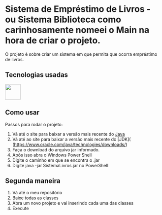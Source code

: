 # Sistema de Empréstimo de Livros - ou Sistema Biblioteca como carinhosamente nomeei o Main na hora de criar o projeto.

O projeto é sobre criar um sistema em que permita que ocorra empréstimo de livros.
## Tecnologias usadas

<img src="https://user-images.githubusercontent.com/25181517/192108890-200809d1-439c-4e23-90d3-b090cf9a4eea.png" width="50" height="50" />


## Como usar

Passos para rodar o projeto:
1. Vá até o site para baixar a versão mais recente do [Java]( https://www.java.com/pt-BR/download/)
2. Vá até ao site para baixar a versão mais recente do [JDK]( (https://www.oracle.com/java/technologies/downloads/)
3. Faça o download do arquivo jar informado.
4. Após isso abra o Windows Power Shell
5. Digite o caminho em que se encontra o .jar
6. Digite java -jar SistemaLivros.jar no PowerShell
## Segunda maneira
1. Vá até o meu repositório
2. Baixe todas as classes
3. Abra um novo projeto e vai inserindo cada uma das classes
4. Execute
